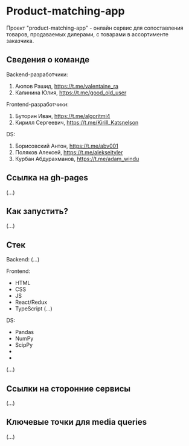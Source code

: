 # Product-matching-app

Проект "product-matching-app" - онлайн сервис для сопоставления товаров, продаваемых дилерами, с товарами в ассортименте заказчика.

## Сведения о команде
Backend-разработчики:
1) Аюпов Рашид, https://t.me/valentaine_ra
2) Калинина Юлия, https://t.me/good_old_user

Frontend-разработчики:
1) Буторин Иван, https://t.me/algoritmi4
2) Кирилл Сергеевич, https://t.me/Kirill_Katsnelson

DS:
1) Борисовский Антон, https://t.me/abv001
2) Поляков Алексей, https://t.me/alekseityler
3) Курбан Абдурахманов, https://t.me/adam_windu

## Ссылка на gh-pages

(...)

## Как запустить?

(...)

## Стек

Backend:
(...)

Frontend:
- HTML
- CSS
- JS
- React/Redux
- TypeScript
(...)

DS:
- Pandas
- NumPy
- ScipPy
- 
- 
(...)

## Ссылки на сторонние сервисы
(...)

## Ключевые точки для media queries
(...)
